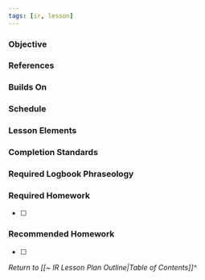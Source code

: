 ```yaml
---
tags: [ir, lesson]
---
```

### Objective

### References

### Builds On

### Schedule

### Lesson Elements


### Completion Standards

### Required Logbook Phraseology

### Required Homework
- [ ] 

### Recommended Homework
- [ ] 

*Return to [[~ IR Lesson Plan Outline|Table of Contents]]^*